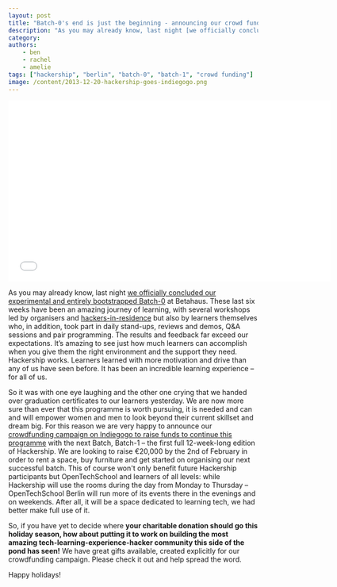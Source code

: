 ```yaml
---
layout: post
title: "Batch-0's end is just the beginning - announcing our crowd funding campaign"
description: "As you may already know, last night [we officially concluded our experimental and entirely bootstrapped Batch-0](/2013/12/batch-0-closing-event-weve-got-cookies.html) at Betahaus. These last six weeks have been an amazing journey of learning, with several workshops led by organisers and [hackers-in-residence](/2013/12/what-are-hackers-in-residence-doing.html) but also by learners themselves who, in addition, took part in daily stand-ups, reviews and demos, Q&A sessions and pair programming. The results and feedback far exceed our expectations. It’s amazing to see just how much learners can accomplish when you give them the right environment and the support they need. Hackership works. Learners learned with more motivation and drive than any of us have seen before. It has been an incredible learning experience – for all of us."
category:
authors:
    - ben
    - rachel
    - amelie
tags: ["hackership", "berlin", "batch-0", "batch-1", "crowd funding"]
image: /content/2013-12-20-hackership-goes-indiegogo.png
---
```


<p style="text-align: center"><iframe src="//player.vimeo.com/video/82281060?byline=0&amp;color=ffffff" width="650" height="365" frameborder="0" webkitallowfullscreen mozallowfullscreen allowfullscreen></iframe></p>

As you may already know, last night [we officially concluded our experimental and entirely bootstrapped Batch-0](/2013/12/batch-0-closing-event-weve-got-cookies.html) at Betahaus. These last six weeks have been an amazing journey of learning, with several workshops led by organisers and [hackers-in-residence](/2013/12/what-are-hackers-in-residence-doing.html) but also by learners themselves who, in addition, took part in daily stand-ups, reviews and demos, Q&A sessions and pair programming. The results and feedback far exceed our expectations. It’s amazing to see just how much learners can accomplish when you give them the right environment and the support they need. Hackership works. Learners learned with more motivation and drive than any of us have seen before. It has been an incredible learning experience – for all of us.

So it was with one eye laughing and the other one crying that we handed over graduation certificates to our learners yesterday. We are now more sure than ever that this programme is worth pursuing, it is needed and can and will empower women and men to look beyond their current skillset and dream big. For this reason we are very happy to announce our [crowdfunding campaign on Indiegogo to raise funds to continue this programme](http://www.indiegogo.com/projects/an-apprenticeship-for-hackers-a-hackership/) with the next Batch, Batch-1 – the first full 12-week-long edition of Hackership. We are looking to raise €20,000 by the 2nd of February in order to rent a space, buy furniture and get started on organising our next successful batch. This of course won't only benefit future Hackership participants but OpenTechSchool and learners of all levels: while Hackership will use the rooms during the day from Monday to Thursday – OpenTechSchool Berlin will run more of its events there in the evenings and on weekends. After all, it will be a space dedicated to learning tech, we had better make full use of it.

So, if you have yet to decide where **your charitable donation should go this holiday season, how about putting it to work on building the most amazing tech-learning-experience-hacker community this side of the pond has seen!** We have great gifts available, created explicitly for our crowdfunding campaign. Please check it out and help spread the word. 

Happy holidays!